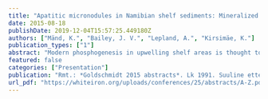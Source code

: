 ```yaml
---
title: "Apatitic micronodules in Namibian shelf sediments: Mineralized microbes or diagenetic precipitates?"
date: 2015-08-18
publishDate: 2019-12-04T15:57:25.449180Z
authors: ["Mänd, K.", "Bailey, J. V.", "Lepland, A.", "Kirsimäe, K."]
publication_types: ["1"]
abstract: "Modern phosphogenesis in upwelling shelf areas is thought to be strongly influenced by microbial processes. Sulphur bacteria inhabiting modern shelfs act as bacterial “pumps” leading to the increased concentration of phosphate in sediment pore water [1] and the precipitation of the Caphosphate mineral apatite. Apatite precipitation is significantly enhanced in certain environmental conditions, e.g. in the presence of suitable nucleation substrates, such as organic matrices and bacterial ultrastructures [2]. Microstructures of phosphatic grains from modern Namibian shelf sediments were examined using scanning electron microscopy. The grains are mainly composed of massive Ca-phosphate containing some microscale pores in which conspicuous apatitic cylindrical particles were revealed along with framboidal pyrite aggregates. Such particles co-occur with biofilm and measure around 1 μm in length and 0.3 μm in diameter. They possess consistent shapes and sizes and are composed of small nanocrystallites aligned along the long axis. Superficially, they strongly resemble mineralized microbial cells. However, some morphological characteristics are not typical of microbes – many of the particles intersect, usually at angles close to 60 and 45 degrees, which may be the result of recrystallization. However, it is important to note that similar aggregates have been previously described from authigenic calcite and phosphorites [3] as well as in phosphate aggregates produced in laboratory experiments [4] forming at relatively high supersaturation levels. Our findings indicate that precaution must be taken while assessing the microbial origin of authigenic precipitates. Nevertheless, the common association of apatitic particles with organic matrices is consistent with the influence of biological processes on phosphate availability and precipitation."
featured: false
categories: ["Presentation"]
publication: "Rmt.: *Goldschmidt 2015 abstracts*. Lk 1991. Suuline ettekanne konverentsil *Goldschmidt 2015*. Praha, Tšehhi"
url_pdf: "https://whiteiron.org/uploads/conferences/25/abstracts/A-Z.pdf"
---
```


